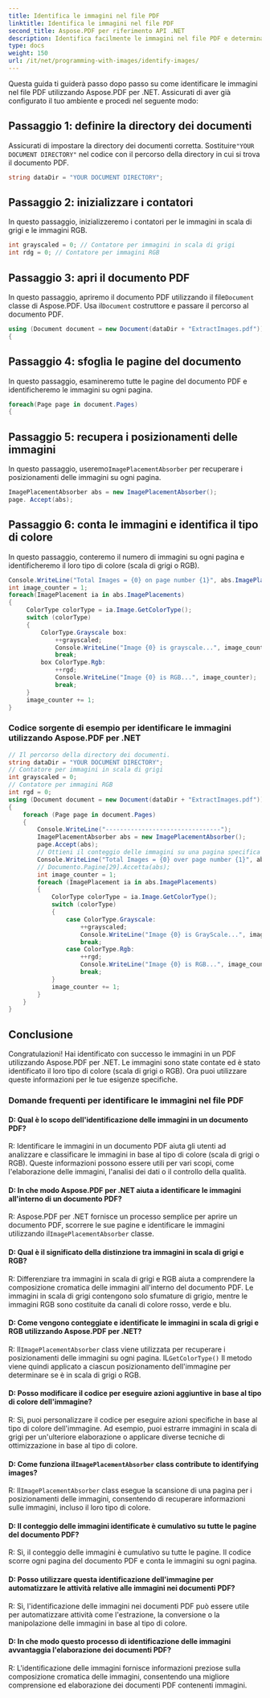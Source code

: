 ```yaml
---
title: Identifica le immagini nel file PDF
linktitle: Identifica le immagini nel file PDF
second_title: Aspose.PDF per riferimento API .NET
description: Identifica facilmente le immagini nel file PDF e determina il loro tipo di colore con Aspose.PDF per .NET.
type: docs
weight: 150
url: /it/net/programming-with-images/identify-images/
---
```

Questa guida ti guiderà passo dopo passo su come identificare le immagini nel file PDF utilizzando Aspose.PDF per .NET. Assicurati di aver già configurato il tuo ambiente e procedi nel seguente modo:

## Passaggio 1: definire la directory dei documenti

 Assicurati di impostare la directory dei documenti corretta. Sostituire`"YOUR DOCUMENT DIRECTORY"` nel codice con il percorso della directory in cui si trova il documento PDF.

```csharp
string dataDir = "YOUR DOCUMENT DIRECTORY";
```

## Passaggio 2: inizializzare i contatori

In questo passaggio, inizializzeremo i contatori per le immagini in scala di grigi e le immagini RGB.

```csharp
int grayscaled = 0; // Contatore per immagini in scala di grigi
int rdg = 0; // Contatore per immagini RGB
```

## Passaggio 3: apri il documento PDF

In questo passaggio, apriremo il documento PDF utilizzando il file`Document` classe di Aspose.PDF. Usa il`Document` costruttore e passare il percorso al documento PDF.

```csharp
using (Document document = new Document(dataDir + "ExtractImages.pdf"))
{
```

## Passaggio 4: sfoglia le pagine del documento

In questo passaggio, esamineremo tutte le pagine del documento PDF e identificheremo le immagini su ogni pagina.

```csharp
foreach(Page page in document.Pages)
{
```

## Passaggio 5: recupera i posizionamenti delle immagini

 In questo passaggio, useremo`ImagePlacementAbsorber` per recuperare i posizionamenti delle immagini su ogni pagina.

```csharp
ImagePlacementAbsorber abs = new ImagePlacementAbsorber();
page. Accept(abs);
```

## Passaggio 6: conta le immagini e identifica il tipo di colore

In questo passaggio, conteremo il numero di immagini su ogni pagina e identificheremo il loro tipo di colore (scala di grigi o RGB).

```csharp
Console.WriteLine("Total Images = {0} on page number {1}", abs.ImagePlacements.Count, page.Number);
int image_counter = 1;
foreach(ImagePlacement ia in abs.ImagePlacements)
{
     ColorType colorType = ia.Image.GetColorType();
     switch (colorType)
     {
         ColorType.Grayscale box:
             ++grayscaled;
             Console.WriteLine("Image {0} is grayscale...", image_counter);
             break;
         box ColorType.Rgb:
             ++rgd;
             Console.WriteLine("Image {0} is RGB...", image_counter);
             break;
     }
     image_counter += 1;
}
```

### Codice sorgente di esempio per identificare le immagini utilizzando Aspose.PDF per .NET 
```csharp
// Il percorso della directory dei documenti.
string dataDir = "YOUR DOCUMENT DIRECTORY";
// Contatore per immagini in scala di grigi
int grayscaled = 0;
// Contatore per immagini RGB
int rgd = 0;
using (Document document = new Document(dataDir + "ExtractImages.pdf"))
{
	foreach (Page page in document.Pages)
	{
		Console.WriteLine("--------------------------------");
		ImagePlacementAbsorber abs = new ImagePlacementAbsorber();
		page.Accept(abs);
		// Ottieni il conteggio delle immagini su una pagina specifica
		Console.WriteLine("Total Images = {0} over page number {1}", abs.ImagePlacements.Count, page.Number);
		// Documento.Pagine[29].Accetta(abs);
		int image_counter = 1;
		foreach (ImagePlacement ia in abs.ImagePlacements)
		{
			ColorType colorType = ia.Image.GetColorType();
			switch (colorType)
			{
				case ColorType.Grayscale:
					++grayscaled;
					Console.WriteLine("Image {0} is GrayScale...", image_counter);
					break;
				case ColorType.Rgb:
					++rgd;
					Console.WriteLine("Image {0} is RGB...", image_counter);
					break;
			}
			image_counter += 1;
		}
	}
}
```

## Conclusione

Congratulazioni! Hai identificato con successo le immagini in un PDF utilizzando Aspose.PDF per .NET. Le immagini sono state contate ed è stato identificato il loro tipo di colore (scala di grigi o RGB). Ora puoi utilizzare queste informazioni per le tue esigenze specifiche.

### Domande frequenti per identificare le immagini nel file PDF

#### D: Qual è lo scopo dell'identificazione delle immagini in un documento PDF?

R: Identificare le immagini in un documento PDF aiuta gli utenti ad analizzare e classificare le immagini in base al tipo di colore (scala di grigi o RGB). Queste informazioni possono essere utili per vari scopi, come l'elaborazione delle immagini, l'analisi dei dati o il controllo della qualità.

#### D: In che modo Aspose.PDF per .NET aiuta a identificare le immagini all'interno di un documento PDF?

 R: Aspose.PDF per .NET fornisce un processo semplice per aprire un documento PDF, scorrere le sue pagine e identificare le immagini utilizzando il`ImagePlacementAbsorber` classe.

#### D: Qual è il significato della distinzione tra immagini in scala di grigi e RGB?

R: Differenziare tra immagini in scala di grigi e RGB aiuta a comprendere la composizione cromatica delle immagini all'interno del documento PDF. Le immagini in scala di grigi contengono solo sfumature di grigio, mentre le immagini RGB sono costituite da canali di colore rosso, verde e blu.

#### D: Come vengono conteggiate e identificate le immagini in scala di grigi e RGB utilizzando Aspose.PDF per .NET?

 R: Il`ImagePlacementAbsorber` class viene utilizzata per recuperare i posizionamenti delle immagini su ogni pagina. IL`GetColorType()` Il metodo viene quindi applicato a ciascun posizionamento dell'immagine per determinare se è in scala di grigi o RGB.

#### D: Posso modificare il codice per eseguire azioni aggiuntive in base al tipo di colore dell'immagine?

R: Sì, puoi personalizzare il codice per eseguire azioni specifiche in base al tipo di colore dell'immagine. Ad esempio, puoi estrarre immagini in scala di grigi per un'ulteriore elaborazione o applicare diverse tecniche di ottimizzazione in base al tipo di colore.

####  D: Come funziona il`ImagePlacementAbsorber` class contribute to identifying images?

 R: Il`ImagePlacementAbsorber` class esegue la scansione di una pagina per i posizionamenti delle immagini, consentendo di recuperare informazioni sulle immagini, incluso il loro tipo di colore.

#### D: Il conteggio delle immagini identificate è cumulativo su tutte le pagine del documento PDF?

R: Sì, il conteggio delle immagini è cumulativo su tutte le pagine. Il codice scorre ogni pagina del documento PDF e conta le immagini su ogni pagina.

#### D: Posso utilizzare questa identificazione dell'immagine per automatizzare le attività relative alle immagini nei documenti PDF?

R: Sì, l'identificazione delle immagini nei documenti PDF può essere utile per automatizzare attività come l'estrazione, la conversione o la manipolazione delle immagini in base al tipo di colore.

#### D: In che modo questo processo di identificazione delle immagini avvantaggia l'elaborazione dei documenti PDF?

R: L'identificazione delle immagini fornisce informazioni preziose sulla composizione cromatica delle immagini, consentendo una migliore comprensione ed elaborazione dei documenti PDF contenenti immagini.